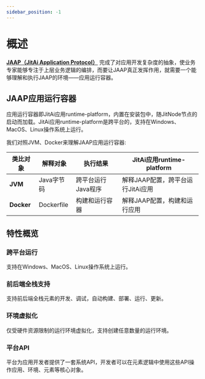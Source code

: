 ```yaml
---
sidebar_position: -1
---
```

# 概述
[**JAAP（JitAi Application Protocol）**](./JAAP) 完成了对应用开发复杂度的抽象，使业务专家能够专注于上层业务逻辑的编排，而要让JAAP真正发挥作用，就需要一个能够理解和执行JAAP的环境——应用运行容器。

## JAAP应用运行容器
应用运行容器即JitAi应用runtime-platform，内置在安装包中，随JitNode节点的启动而加载。JitAi应用runtime-platform是跨平台的，支持在Windows、MacOS、Linux操作系统上运行。

我们对照JVM、Docker来理解JAAP应用运行容器:

| 类比对象 | 解释对象 | 执行结果 | JitAi应用runtime-platform |
|---------|----------|----------|------------|
| **JVM** | Java字节码 | 跨平台运行Java程序 | 解释JAAP配置，跨平台运行JitAi应用 |
| **Docker** | Dockerfile | 构建和运行容器 | 解释JAAP配置，构建和运行应用 |

## 特性概览
### 跨平台运行
支持在Windows、MacOS、Linux操作系统上运行。

### 前后端全栈支持
支持前后端全栈元素的开发、调试，自动构建、部署、运行、更新。

### 环境虚拟化
仅受硬件资源限制的运行环境虚拟化，支持创建任意数量的运行环境。

### 平台API
平台为应用开发者提供了一套系统API，开发者可以在元素逻辑中使用这些API操作应用、环境、元素等核心对象。
